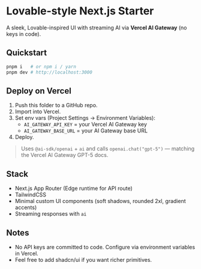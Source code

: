 # Lovable-style Next.js Starter

A sleek, Lovable-inspired UI with streaming AI via **Vercel AI Gateway** (no keys in code).

## Quickstart

```bash
pnpm i   # or npm i / yarn
pnpm dev # http://localhost:3000
```

## Deploy on Vercel

1. Push this folder to a GitHub repo.
2. Import into Vercel.
3. Set env vars (Project Settings → Environment Variables):
   - `AI_GATEWAY_API_KEY` = your Vercel AI Gateway key
   - `AI_GATEWAY_BASE_URL` = your AI Gateway base URL
4. Deploy.

> Uses `@ai-sdk/openai` + `ai` and calls `openai.chat("gpt-5")` — matching the Vercel AI Gateway GPT-5 docs.

## Stack

- Next.js App Router (Edge runtime for API route)
- TailwindCSS
- Minimal custom UI components (soft shadows, rounded 2xl, gradient accents)
- Streaming responses with `ai`

## Notes

- No API keys are committed to code. Configure via environment variables in Vercel.
- Feel free to add shadcn/ui if you want richer primitives.
